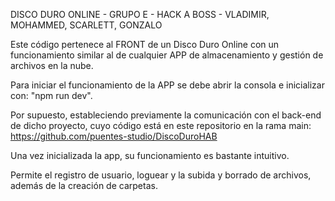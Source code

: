 DISCO DURO ONLINE - GRUPO E - HACK A BOSS - VLADIMIR, MOHAMMED, SCARLETT, GONZALO

Este código pertenece al FRONT de un Disco Duro Online con un funcionamiento similar al de cualquier APP de almacenamiento y gestión de archivos en la nube.

Para iniciar el funcionamiento de la APP se debe abrir la consola e inicializar con: "npm run dev".

Por supuesto, estableciendo previamente la comunicación con el back-end de dicho proyecto, cuyo código está en este repositorio en la rama main: https://github.com/puentes-studio/DiscoDuroHAB

Una vez inicializada la app, su funcionamiento es bastante intuitivo.

Permite el registro de usuario, loguear y la subida y borrado de archivos, además de la creación de carpetas.
